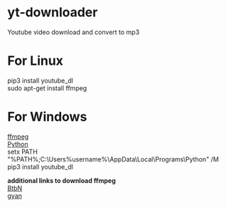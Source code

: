 # yt-downloader
Youtube video download and convert to mp3

# For Linux
pip3 install youtube_dl <br/>
sudo apt-get install ffmpeg


# For Windows
[ffmpeg](https://ffmpeg.org/download.html#build-windows)  <br/>
[Python](https://www.python.org/downloads/) <br/>
setx PATH "%PATH%;C:\Users\%username%\AppData\Local\Programs\Python\" /M <br/>
pip3 install youtube_dl <br/>

**additional links to download ffmpeg <br/>**
[BtbN](https://github.com/BtbN/FFmpeg-Builds/releases)  <br/>
[gyan](https://www.gyan.dev/ffmpeg/builds/)  <br/>

